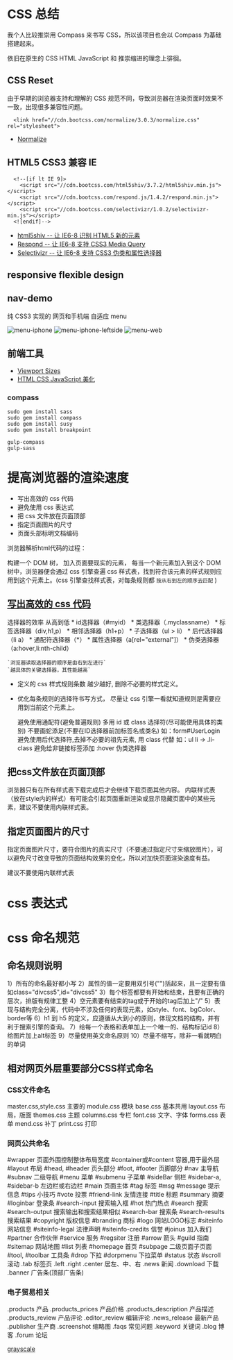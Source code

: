 CSS 总结
========
我个人比较推崇用 Compass 来书写 CSS，所以该项目也会以 Compass 为基础搭建起来。

依旧在原生的 CSS HTML JavaScript 和 推崇缩进的理念上徘徊。

## CSS Reset

>
  由于早期的浏览器支持和理解的 CSS 规范不同，导致浏览器在渲染页面时效果不一致，出现很多兼容性问题。

  ```
    <link href="//cdn.bootcss.com/normalize/3.0.3/normalize.css" rel="stylesheet">
  ```

 * [Normalize](https://github.com/necolas/normalize.css/)


## HTML5 CSS3 兼容 IE


  ```
    <!--[if lt IE 9]>
      <script src="//cdn.bootcss.com/html5shiv/3.7.2/html5shiv.min.js"></script>
      <script src="//cdn.bootcss.com/respond.js/1.4.2/respond.min.js"></script>
      <script src="//cdn.bootcss.com/selectivizr/1.0.2/selectivizr-min.js"></script>
    <![endif]-->
  ```

  * [html5shiv -- 让 IE6-8 识别 HTML5 新的元素](https://github.com/aFarkas/html5shiv/tree/master/dist)
  * [Respond -- 让 IE6-8 支持 CSS3 Media Query](https://github.com/scottjehl/Respond/tree/master/dest)
  * [Selectivizr -- 让 IE6-8 支持 CSS3 伪类和属性选择器](https://github.com/keithclark/selectivizr)

## responsive  flexible design

## nav-demo

  纯 CSS3 实现的 网页和手机端 自适应 menu

![menu-iphone](./demo-images/menu-iphone-nav.png)
![menu-iphone-leftside](./demo-images/menu-iphone-leftside.png)
![menu-web](./demo-images/menu-web.png)

## 前端工具

  * [Viewport Sizes](http://viewportsizes.com/)
  * [HTML CSS JavaScript 美化](http://tool.lu/)

### compass 

```
sudo gem install sass 
sudo gem install compass
sudo gem install susy
sudo gem install breakpoint
```

```
gulp-compass 
gulp-sass
```



# 提高浏览器的渲染速度

  * 写出高效的 css 代码
  * 避免使用 css 表达式
  * 把 css 文件放在页面顶部
  * 指定页面图片的尺寸
  * 页面头部标明文档编码

浏览器解析html代码的过程：

  构建一个 DOM 树，
  加入页面要现实的元素，
  每当一个新元素加入到这个 DOM 树中，浏览器便会通过 css 引擎查遍 css 样式表，找到符合该元素的样式规则应用到这个元素上。(css 引擎查找样式表，对每条规则都 `按从右到左的顺序去匹配` )


## [写出高效的 css 代码](https://developer.mozilla.org/en-US/docs/Web/Guide/CSS/Writing_efficient_CSS)

  选择器的效率 从高到低
     * id选择器（#myid）
     * 类选择器（.myclassname）
     * 标签选择器（div,h1,p）
     * 相邻选择器（h1+p）
     * 子选择器（ul > li）
     * 后代选择器（li a）
     * 通配符选择器（*）
     * 属性选择器（a[rel="external"]）
     * 伪类选择器（a:hover,li:nth-child）

    
    `浏览器读取选择器的顺序是由右到左进行`
    `越具体的关键选择器，其性能越高`


  + 定义的 css 样式规则条数 越少越好, 删除不必要的样式定义。
  + 优化每条规则的选择符书写方式， 尽量让 css 引擎一看就知道规则是需要应用到当前这个元素上。


      避免使用通配符(避免普遍规则)
      多用 id 或 class 选择符(尽可能使用具体的类别)
      不要画蛇添足(不要在ID选择器前加标签名或类名) 如：form#UserLogin 
      避免使用后代选择符,去掉不必要的祖先元素, 用 class 代替 如：ul li -> .li-class
      避免给非链接标签添加 :hover 伪类选择器
 

## 把css文件放在页面顶部

  浏览器只有在所有样式表下载完成后才会继续下载页面其他内容。
  内联样式表（放在style内的样式）有可能会引起页面重新渲染或显示隐藏页面中的某些元素，建议不要使用内联样式表。

## 指定页面图片的尺寸

  指定页面图片尺寸，要符合图片的真实尺寸（不要通过指定尺寸来缩放图片），可以避免尺寸改变导致的页面结构效果的变化，所以对加快页面渲染速度有益。

  建议不要使用内联样式表

# css 表达式

# css 命名规范

## 命名规则说明

  1）所有的命名最好都小写
  2）属性的值一定要用双引号("")括起来，且一定要有值如class="divcss5",id="divcss5"
  3）每个标签都要有开始和结束，且要有正确的层次，排版有规律工整
  4）空元素要有结束的tag或于开始的tag后加上"/"
  5）表现与结构完全分离，代码中不涉及任何的表现元素，如style、font、bgColor、border等
  6）h1 到 h5 的定义，应遵循从大到小的原则，体现文档的结构，并有利于搜索引擎的查询。
  7）给每一个表格和表单加上一个唯一的、结构标记id
  8）给图片加上alt标签
  9）尽量使用英文命名原则
  10）尽量不缩写，除非一看就明白的单词

## 相对网页外层重要部分CSS样式命名

### CSS文件命名 
  master.css,style.css  主要的
  module.css  模块
  base.css  基本共用
  layout.css  布局，版面
  themes.css  主题
  columns.css 专栏
  font.css  文字、字体
  forms.css 表单
  mend.css  补丁
  print.css 打印

### 网页公共命名
  #wrapper  页面外围控制整体布局宽度
  #container或#content 容器,用于最外层
  #layout 布局
  #head, #header  页头部分
  #foot, #footer  页脚部分
  #nav  主导航
  #subnav 二级导航
  #menu 菜单
  #submenu  子菜单
  #sideBar  侧栏
  #sidebar-a, #sidebar-b  左边栏或右边栏
  #main 页面主体
  #tag  标签
  #msg #message 提示信息
  #tips 小技巧
  #vote 投票
  #friend-link 友情连接
  #title  标题
  #summary  摘要
  #loginbar 登录条
  #search-input  搜索输入框
  #hot  热门热点
  #search 搜索
  #search-output  搜索输出和搜索结果相似
  #search-bar  搜索条
  #search-results 搜索结果
  #copyright  版权信息
  #branding 商标
  #logo 网站LOGO标志
  #siteinfo 网站信息
  #siteinfo-legal  法律声明
  #siteinfo-credits  信誉
  #joinus 加入我们
  #partner  合作伙伴
  #service  服务
  #regsiter 注册
  #arrow 箭头
  #guild  指南
  #sitemap  网站地图
  #list 列表
  #homepage 首页
  #subpage  二级页面子页面
  #tool, #toolbar 工具条
  #drop 下拉
  #dorpmenu 下拉菜单
  #status 状态
  #scroll 滚动
  .tab  标签页
  .left .right .center  居左、中、右
  .news 新闻
  .download 下载
  .banner 广告条(顶部广告条)

### 电子贸易相关

  .products 产品
  .products_prices  产品价格
  .products_description 产品描述
  .products_review  产品评论
  .editor_review  编辑评论
  .news_release 最新产品
  .publisher  生产商
  .screenshot 缩略图
  .faqs 常见问题
  .keyword  关键词
  .blog 博客
  .forum  论坛





[grayscale](http://james.padolsey.com/demos/grayscale/grayscale.js)